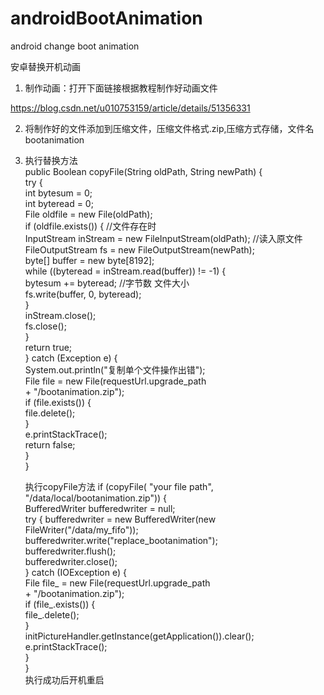 # androidBootAnimation
android change boot animation

安卓替换开机动画

1. 制作动画：打开下面链接根据教程制作好动画文件

 https://blog.csdn.net/u010753159/article/details/51356331
 
2. 将制作好的文件添加到压缩文件，压缩文件格式.zip,压缩方式存储，文件名bootanimation

3. 执行替换方法<br> 
 public Boolean copyFile(String oldPath, String newPath) { <br> 
        try {<br> 
            int bytesum = 0;<br> 
            int byteread = 0;<br> 
            File oldfile = new File(oldPath);<br> 
            if (oldfile.exists()) { //文件存在时<br> 
                InputStream inStream = new FileInputStream(oldPath); //读入原文件<br> 
                FileOutputStream fs = new FileOutputStream(newPath);<br> 
                byte[] buffer = new byte[8192];<br> 
                while ((byteread = inStream.read(buffer)) != -1) {<br> 
                    bytesum += byteread; //字节数 文件大小<br> 
                    fs.write(buffer, 0, byteread);<br> 
                }<br> 
                inStream.close();<br> 
                fs.close();<br> 
            }<br> 
            return true;<br> 
        } catch (Exception e) {<br> 
            System.out.println("复制单个文件操作出错");<br> 
            File file = new File(requestUrl.upgrade_path<br> 
                    + "/bootanimation.zip");<br> 
            if (file.exists()) {<br> 
                file.delete();<br> 
            }<br> 
            e.printStackTrace();<br> 
            return false;<br> 
        }<br> 
    }<br> 
    
    执行copyFile方法
    if (copyFile( "your file path", "/data/local/bootanimation.zip")) {<br> 
                       BufferedWriter bufferedwriter = null;<br> 
                       try {
                           bufferedwriter = new BufferedWriter(new FileWriter("/data/my_fifo"));<br> 
                           bufferedwriter.write("replace_bootanimation");<br> 
                           bufferedwriter.flush();<br> 
                           bufferedwriter.close();<br> 
                       } catch (IOException e) {<br> 
                           File file_ = new File(requestUrl.upgrade_path<br> 
                                   + "/bootanimation.zip");<br> 
                           if (file_.exists()) {<br> 
                               file_.delete();<br> 
                           }<br> 
                           initPictureHandler.getInstance(getApplication()).clear();<br> 
                           e.printStackTrace();<br> 
                       }<br> 
                   }<br> 
  执行成功后开机重启
                    

